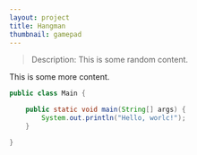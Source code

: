 ```yaml
---
layout: project
title: Hangman
thumbnail: gamepad
---
```


> Description: This is some random content.

This is some more content.

```java
public class Main {

    public static void main(String[] args) {
        System.out.println("Hello, worlc!");
    }

}
```
